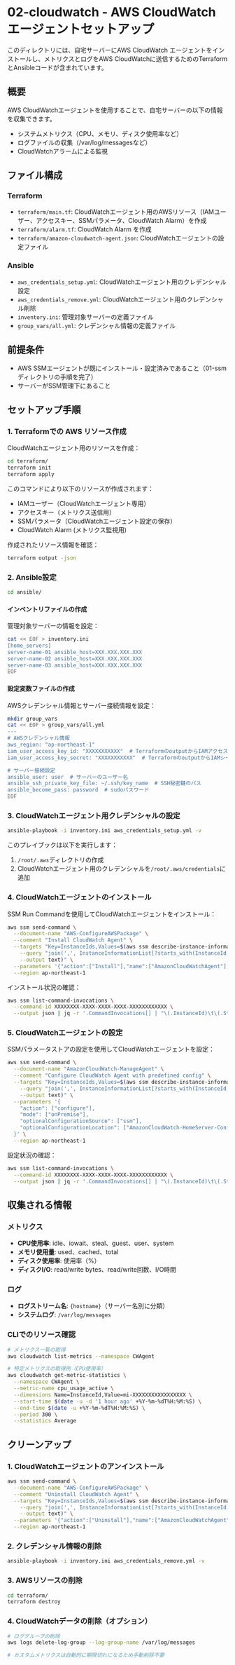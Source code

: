 # 02-cloudwatch - AWS CloudWatch エージェントセットアップ

このディレクトリには、自宅サーバーにAWS CloudWatch エージェントをインストールし、メトリクスとログをAWS CloudWatchに送信するためのTerraformとAnsibleコードが含まれています。

## 概要

AWS CloudWatchエージェントを使用することで、自宅サーバーの以下の情報を収集できます。

- システムメトリクス（CPU、メモリ、ディスク使用率など）
- ログファイルの収集（/var/log/messagesなど）
- CloudWatchアラームによる監視

## ファイル構成

### Terraform
- `terraform/main.tf`: CloudWatchエージェント用のAWSリソース（IAMユーザー、アクセスキー、SSMパラメータ、CloudWatch Alarm）を作成
- `terraform/alarm.tf`: CloudWatch Alarm を作成
- `terraform/amazon-cloudwatch-agent.json`: CloudWatchエージェントの設定ファイル

### Ansible
- `aws_credentials_setup.yml`: CloudWatchエージェント用のクレデンシャル設定
- `aws_credentials_remove.yml`: CloudWatchエージェント用のクレデンシャル削除
- `inventory.ini`: 管理対象サーバーの定義ファイル
- `group_vars/all.yml`: クレデンシャル情報の定義ファイル

## 前提条件

- AWS SSMエージェントが既にインストール・設定済みであること（01-ssmディレクトリの手順を完了）
- サーバーがSSM管理下にあること

## セットアップ手順

### 1. Terraformでの AWS リソース作成

CloudWatchエージェント用のリソースを作成：

```bash
cd terraform/
terraform init
terraform apply
```

このコマンドにより以下のリソースが作成されます：
- IAMユーザー（CloudWatchエージェント専用）
- アクセスキー（メトリクス送信用）
- SSMパラメータ（CloudWatchエージェント設定の保存）
- CloudWatch Alarm (メトリクス監視用)

作成されたリソース情報を確認：
```bash
terraform output -json
```

### 2. Ansible設定

```bash
cd ansible/
```

#### インベントリファイルの作成
管理対象サーバーの情報を設定：
```bash
cat << EOF > inventory.ini
[home_servers]
server-name-01 ansible_host=XXX.XXX.XXX.XXX
server-name-02 ansible_host=XXX.XXX.XXX.XXX
server-name-03 ansible_host=XXX.XXX.XXX.XXX
EOF
```

#### 設定変数ファイルの作成
AWSクレデンシャル情報とサーバー接続情報を設定：
```bash
mkdir group_vars
cat << EOF > group_vars/all.yml
---
# AWSクレデンシャル情報
aws_region: "ap-northeast-1"
iam_user_access_key_id: "XXXXXXXXXXX"  # TerraformのoutputからIAMアクセスキーIDを取得
iam_user_access_key_secret: "XXXXXXXXXXX"  # TerraformのoutputからIAMシークレットアクセスキーを取得

# サーバー接続設定
ansible_user: user  # サーバーのユーザー名
ansible_ssh_private_key_file: ~/.ssh/key_name  # SSH秘密鍵のパス
ansible_become_pass: password  # sudoパスワード
EOF
```

### 3. CloudWatchエージェント用クレデンシャルの設定

```bash
ansible-playbook -i inventory.ini aws_credentials_setup.yml -v
```

このプレイブックは以下を実行します：
1. `/root/.aws`ディレクトリの作成
2. CloudWatchエージェント用のクレデンシャルを`/root/.aws/credentials`に追加

### 4. CloudWatchエージェントのインストール

SSM Run Commandを使用してCloudWatchエージェントをインストール：

```bash
aws ssm send-command \
  --document-name "AWS-ConfigureAWSPackage" \
  --comment "Install CloudWatch Agent" \
  --targets "Key=InstanceIds,Values=$(aws ssm describe-instance-information \
    --query "join(',', InstanceInformationList[?starts_with(InstanceId, 'mi-')].InstanceId)" \
    --output text)" \
  --parameters '{"action":["Install"],"name":["AmazonCloudWatchAgent"],"version":["latest"]}' \
  --region ap-northeast-1
```

インストール状況の確認：
```bash
aws ssm list-command-invocations \
  --command-id XXXXXXXX-XXXX-XXXX-XXXX-XXXXXXXXXXXX \
  --output json | jq -r '.CommandInvocations[] | "\(.InstanceId)\t\(.Status)"'
```

### 5. CloudWatchエージェントの設定

SSMパラメータストアの設定を使用してCloudWatchエージェントを設定：

```bash
aws ssm send-command \
  --document-name "AmazonCloudWatch-ManageAgent" \
  --comment "Configure CloudWatch Agent with predefined config" \
  --targets "Key=InstanceIds,Values=$(aws ssm describe-instance-information \
    --query "join(',', InstanceInformationList[?starts_with(InstanceId, 'mi-')].InstanceId)" \
    --output text)" \
  --parameters '{
    "action": ["configure"],
    "mode": ["onPremise"],
    "optionalConfigurationSource": ["ssm"],
    "optionalConfigurationLocation": ["AmazonCloudWatch-HomeServer-Config"]
  }' \
  --region ap-northeast-1
```

設定状況の確認：
```bash
aws ssm list-command-invocations \
  --command-id XXXXXXXX-XXXX-XXXX-XXXX-XXXXXXXXXXXX \
  --output json | jq -r '.CommandInvocations[] | "\(.InstanceId)\t\(.Status)"'
```

## 収集される情報

### メトリクス
- **CPU使用率**: idle、iowait、steal、guest、user、system
- **メモリ使用量**: used、cached、total
- **ディスク使用率**: 使用率（%）
- **ディスクI/O**: read/write bytes、read/write回数、I/O時間

### ログ
- **ログストリーム名**: `{hostname}`（サーバー名別に分類）
- **システムログ**: `/var/log/messages`

### CLIでのリソース確認
```bash
# メトリクス一覧の取得
aws cloudwatch list-metrics --namespace CWAgent

# 特定メトリクスの取得例（CPU使用率）
aws cloudwatch get-metric-statistics \
  --namespace CWAgent \
  --metric-name cpu_usage_active \
  --dimensions Name=InstanceId,Value=mi-XXXXXXXXXXXXXXXXX \
  --start-time $(date -u -d '1 hour ago' +%Y-%m-%dT%H:%M:%S) \
  --end-time $(date -u +%Y-%m-%dT%H:%M:%S) \
  --period 300 \
  --statistics Average
```

## クリーンアップ

### 1. CloudWatchエージェントのアンインストール

```bash
aws ssm send-command \
  --document-name "AWS-ConfigureAWSPackage" \
  --comment "Uninstall CloudWatch Agent" \
  --targets "Key=InstanceIds,Values=$(aws ssm describe-instance-information \
    --query "join(',', InstanceInformationList[?starts_with(InstanceId, 'mi-')].InstanceId)" \
    --output text)" \
  --parameters '{"action":["Uninstall"],"name":["AmazonCloudWatchAgent"],"version":["latest"]}' \
  --region ap-northeast-1
```

### 2. クレデンシャル情報の削除

```bash
ansible-playbook -i inventory.ini aws_credentials_remove.yml -v
```

### 3. AWSリソースの削除

```bash
cd terraform/
terraform destroy
```

### 4. CloudWatchデータの削除（オプション）

```bash
# ロググループの削除
aws logs delete-log-group --log-group-name /var/log/messages

# カスタムメトリクスは自動的に期限切れになるため手動削除不要
```
